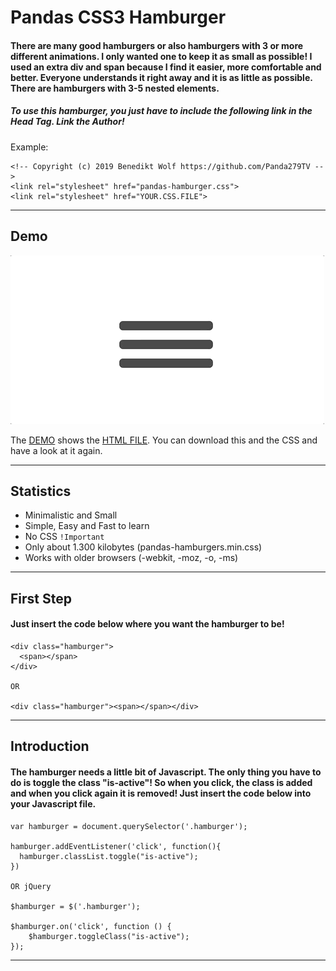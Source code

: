 # Pandas CSS3 Hamburger
#### There are many good hamburgers or also hamburgers with 3 or more different animations. I only wanted one to keep it as small as possible! I used an extra div and span because I find it easier, more comfortable and better. Everyone understands it right away and it is as little as possible. There are hamburgers with 3-5 nested elements.




##### To use this hamburger, you just have to include the following link in the Head Tag. Link the Author!

Example:

    <!-- Copyright (c) 2019 Benedikt Wolf https://github.com/Panda279TV -->
    <link rel="stylesheet" href="pandas-hamburger.css">
    <link rel="stylesheet" href="YOUR.CSS.FILE">

---

## Demo
![](pandas-hamburger-demo.gif)

The [DEMO](https://github.com/Panda279TV/Pandas-CSS3-Hamburger/blob/master/pandas-hamburger-demo.gif) shows the [HTML FILE](https://github.com/Panda279TV/Pandas-CSS3-Hamburger/blob/master/pandas-hamburger-test.html). You can download this and the CSS and have a look at it again.

---

## Statistics
- Minimalistic and Small
- Simple, Easy and Fast to learn
- No CSS `!Important`
- Only about 1.300 kilobytes (pandas-hamburgers.min.css)
- Works with older browsers (-webkit, -moz, -o, -ms)

---

## First Step

#### Just insert the code below where you want the hamburger to be!

    <div class="hamburger">
      <span></span>
    </div>
    
    OR
    
    <div class="hamburger"><span></span></div>

---

## Introduction

#### The hamburger needs a little bit of Javascript. The only thing you have to do is toggle the class "is-active"! So when you click, the class is added and when you click again it is removed! Just insert the code below into your Javascript file.

    var hamburger = document.querySelector('.hamburger');

    hamburger.addEventListener('click', function(){
      hamburger.classList.toggle("is-active");
    })

    OR jQuery
    
    $hamburger = $('.hamburger');
    
    $hamburger.on('click', function () {
        $hamburger.toggleClass("is-active");
    });
---
